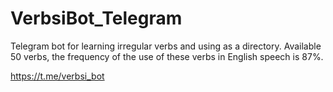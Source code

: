 # VerbsiBot_Telegram
Telegram bot for learning irregular verbs and using as a directory. Available 50 verbs, the frequency of the use of these verbs in English speech is 87%.

https://t.me/verbsi_bot
